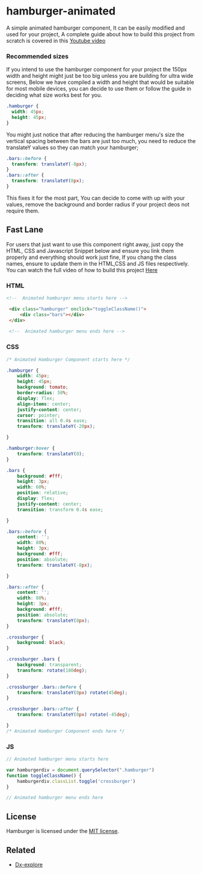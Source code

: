 # hamburger-animated

A simple animated hamburger component, It can be easily modified and used for your project, A complete guide about how to build this project from scratch is covered in this [Youtube video](https://www.youtube.com/)

### Recommended sizes

If you intend to use the hamburger component for your project the 150px width and height might just be too big unless you are building for ultra wide screens, Below we have compiled a width and height that would be suitable for most mobile devices, you can decide to use them or follow the guide in deciding what size works best for you.

```css
.hamburger {
  width: 45px;
  height: 45px;
}
```

You might just notice that after reducing the hamburger menu's size the vertical spacing between the bars are just too much, you need to reduce the translateY values so they can match your hamburger;

```css
.bars::before {
  transform: translateY(-8px);
}
.bars::after {
  transform: translateY(8px);
}
```

This fixes it for the most part, You can decide to come with up with your values, remove the background and border radius if your project deos not require them.

## Fast Lane
For users that just want to use this component right away, just copy the HTML, CSS and Javascript Snippet below and ensure you link them properly and everything should work just fine, If you chang the class names, ensure to update them in the HTML,CSS and JS files respectively. You can watch the full video of how to build this project [Here](https://www.youtube.com/)

### HTML

```html
<!--  Animated hamburger menu starts here -->

 <div class="hamburger" onclick="toggleClassName()">
     <div class="bars"></div>
 </div>
 
 <!--  Animated hamburger menu ends here -->


```
### CSS

```css
/* Animated Hamburger Component starts here */

.hamburger {
    width: 45px;
    height: 45px;
    background: tomato;
    border-radius: 50%;
    display: flex;
    align-items: center;
    justify-content: center;
    cursor: pointer;
    transition: all 0.4s ease;
    transform: translateY(-20px);

}

.hamburger:hover {
    transform: translateY(0);
}

.bars {
    background: #fff;
    height: 3px;
    width: 60%;
    position: relative;
    display: flex;
    justify-content: center;
    transition: transform 0.4s ease;

}

.bars::before {
    content: '';
    width: 80%;
    height: 3px;
    background: #fff;
    position: absolute;
    transform: translateY(-8px);

}

.bars::after {
    content: '';
    width: 80%;
    height: 3px;
    background: #fff;
    position: absolute;
    transform: translateY(8px);
}

.crossburger {
    background: black;
}

.crossburger .bars {
    background: transparent;
    transform: rotate(180deg);
}

.crossburger .bars::before {
    transform: translateY(0px) rotate(45deg);
}

.crossburger .bars::after {
    transform: translateY(0px) rotate(-45deg);

}
/* Animated Hamburger Component ends here */


```
### JS

```javascript
// Animated hamburger menu starts here

var hamburgerdiv = document.querySelector(".hamburger")
function toggleClassName() {
    hamburgerdiv.classList.toggle('crossburger')
}

// Animated hamburger menu ends here


```

## License

Hamburger is licensed under the [MIT license](http://opensource.org/licenses/MIT).

## Related

- [Dx-explore](https://github.com/Xeraxlabs/dx-explore)
